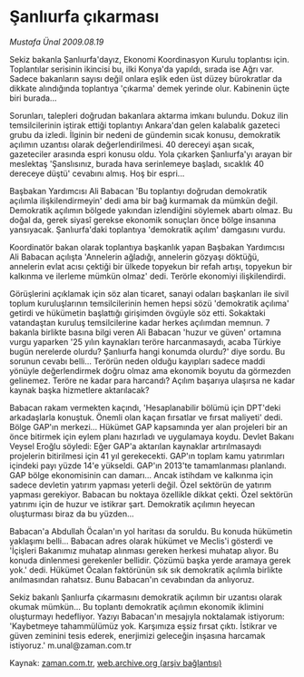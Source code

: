 # Şanlıurfa çıkarması

*Mustafa Ünal 2009.08.19*

<tr><td class="metin" colspan="2" style="padding-top: 20px; padding-left: 5px; padding-right: 10px;">Sekiz bakanla Şanlıurfa'dayız, Ekonomi Koordinasyon Kurulu toplantısı için. Toplantılar serisinin ikincisi bu, ilki Konya'da yapıldı, sırada ise Ağrı var. Sadece bakanların sayısı değil onlara eşlik eden üst düzey bürokratlar da dikkate alındığında toplantıya 'çıkarma' demek yerinde olur. Kabinenin üçte biri burada...</td></tr><tr><td class="metin" colspan="2" style="padding-top: 20px; padding-left: 5px; padding-right: 10px;"><p> Sorunları, talepleri doğrudan bakanlara aktarma imkanı bulundu. Dokuz ilin temsilcilerinin iştirak ettiği toplantıyı Ankara'dan gelen kalabalık gazeteci grubu da izledi. İlginin bir nedeni de gündemin sıcak konusu, demokratik açılımın uzantısı olarak değerlendirilmesi. 40 dereceyi aşan sıcak, gazeteciler arasında espri konusu oldu. Yola çıkarken Şanlıurfa'yı arayan bir meslektaş 'Şanslısınız, burada hava serinlemeye başladı, sıcaklık 40 dereceye düştü' cevabını almış. Hoş bir espri...
<p>Başbakan Yardımcısı Ali Babacan 'Bu toplantıyı doğrudan demokratik açılımla ilişkilendirmeyin' dedi ama bir bağ kurmamak da mümkün değil. Demokratik açılımın bölgede yakından izlendiğini söylemek abartı olmaz. Bu doğal da, gerek siyasî gerekse ekonomik sonuçları önce bölge insanına yansıyacak. Şanlıurfa'daki toplantıya 'demokratik açılım' damgasını vurdu.
<p>Koordinatör bakan olarak toplantıya başkanlık yapan Başbakan Yardımcısı Ali Babacan açılışta 'Annelerin ağladığı, annelerin gözyaşı döktüğü, annelerin evlat acısı çektiği bir ülkede topyekun bir refah artışı, topyekun bir kalkınma ve ilerleme mümkün olmaz' dedi. Terörle ekonomiyi ilişkilendirdi.
<p>Görüşlerini açıklamak için söz alan ticaret, sanayi odaları başkanları ile sivil toplum kuruluşlarının temsilcilerinin hemen hepsi sözü 'demokratik açılıma' getirdi ve hükümetin başlattığı girişimden övgüyle söz etti. Sokaktaki vatandaştan kuruluş temsilcilerine kadar herkes açılımdan memnun. 7 bakanla birlikte basına bilgi veren Ali Babacan 'huzur ve güven' ortamına vurgu yaparken '25 yılın kaynakları teröre harcanmasaydı, acaba Türkiye bugün nerelerde olurdu? Şanlıurfa hangi konumda olurdu?' diye sordu. Bu sorunun cevabı belli... Terörün neden olduğu kayıpları sadece maddi yönüyle değerlendirmek doğru olmaz ama ekonomik boyutu da görmezden gelinemez. Teröre ne kadar para harcandı? Açılım başarıya ulaşırsa ne kadar kaynak başka hizmetlere aktarılacak?
<p>Babacan rakam vermekten kaçındı, 'Hesaplanabilir bölümü için DPT'deki arkadaşlarla konuştuk. Önemli olan kaçan fırsatlar ve fırsat maliyeti' dedi. Bölge GAP'ın merkezi... Hükümet GAP kapsamında yer alan projeleri bir an önce bitirmek için eylem planı hazırladı ve uygulamaya koydu. Devlet Bakanı Veysel Eroğlu söyledi: Eğer GAP'a aktarılan kaynaklar artırılmasaydı projelerin bitirilmesi için 41 yıl gerekecekti. GAP'ın toplam kamu yatırımları içindeki payı yüzde 14'e yükseldi. GAP'ın 2013'te tamamlanması planlandı. GAP bölge ekonomisinin can damarı... Ancak istihdam ve kalkınma için sadece devletin yatırım yapması yeterli değil. Özel sektörün de yatırım yapması gerekiyor. Babacan bu noktaya özellikle dikkat çekti. Özel sektörün yatırımı için de huzur ve istikrar şart. Demokratik açılımın heyecan oluşturması biraz da bu yüzden...
<p>Babacan'a Abdullah Öcalan'ın yol haritası da soruldu. Bu konuda hükümetin yaklaşımı belli... Babacan adres olarak hükümet ve Meclis'i gösterdi ve 'İçişleri Bakanımız muhatap alınması gereken herkesi muhatap alıyor. Bu konuda dinlenmesi gerekenler bellidir. Çözümü başka yerde aramaya gerek yok.' dedi. Hükümet Öcalan faktörünün sık sık demokratik açılımla birlikte anılmasından rahatsız. Bunu Babacan'ın cevabından da anlıyoruz.
<p>Sekiz bakanlı Şanlıurfa çıkarmasını demokratik açılımın bir uzantısı olarak okumak mümkün... Bu toplantı demokratik açılımın ekonomik iklimini oluşturmayı hedefliyor. Yazıyı Babacan'ın mesajıyla noktalamak istiyorum: 'Kaybetmeye tahammülümüz yok. Karşımıza eşsiz fırsat çıktı. İstikrar ve güven zeminini tesis ederek, enerjimizi geleceğin inşasına harcamak istiyoruz.' m.unal@zaman.com.tr <br/></p></p></p></p></p></p></p></td></tr>

Kaynak: [zaman.com.tr](http://zaman.com.tr/yazar.do?yazino=882093), [web.archive.org (arşiv bağlantısı)](http://web.archive.org/web/20090831031957/http://www.zaman.com.tr:80/yazar.do?yazino=882093)
